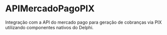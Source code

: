 # APIMercadoPagoPIX
Integração com a API do mercado pago para geração de cobranças via PIX utilizando componentes nativos do Delphi.
